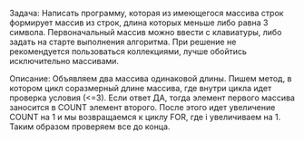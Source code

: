 Задача:
Написать программу, которая из имеющегося массива строк формирует массив из строк, длина которых меньше либо равна 3 символа. Первоначальный массив можно ввести с клавиатуры, либо задать на старте выполнения алгоритма. При решение не рекомендуется пользоваться коллекциями, лучше обойтись исключительно массивами.

Описание:
Объявляем два массива одинаковой длины. Пишем метод, в котором цикл соразмерный длине массива, где внутри цикла идет проверка условия (<=3). Если ответ ДА, тогда элемент первого массива заносится в COUNT элемент второго. После этого идет увеличение COUNT на 1 и мы возвращаемся к циклу FOR, где i увеличиваем на 1.
Таким образом проверяем все до конца.